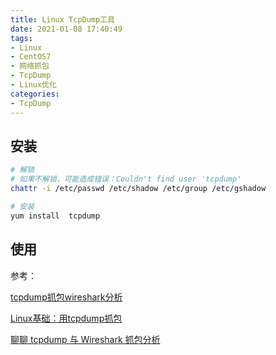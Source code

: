 ```yaml
---
title: Linux TcpDump工具
date: 2021-01-08 17:40:49
tags:
- Linux
- CentOS7
- 网络抓包
- TcpDump
- Linux优化
categories:
- TcpDump
---
```


## 安装

```sh
# 解锁
# 如果不解锁，可能造成错误：Couldn't find user 'tcpdump'
chattr -i /etc/passwd /etc/shadow /etc/group /etc/gshadow

# 安装
yum install  tcpdump
```

## 使用


















参考：

[tcpdump抓包wireshark分析](https://blog.csdn.net/godop/article/details/80986966)

[Linux基础：用tcpdump抓包](https://www.cnblogs.com/chyingp/p/linux-command-tcpdump.html)

[聊聊 tcpdump 与 Wireshark 抓包分析](https://www.jianshu.com/p/8d9accf1d2f1)